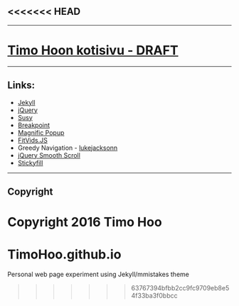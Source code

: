 <<<<<<< HEAD
---

---
# [Timo Hoon kotisivu - DRAFT](https://TimoHoo.github.io/)

*  *  *  *

## Links:

- [Jekyll](http://jekyllrb.com/)
- [jQuery](http://jquery.com/)
- [Susy](http://susy.oddbird.net/)
- [Breakpoint](http://breakpoint-sass.com/)
- [Magnific Popup](http://dimsemenov.com/plugins/magnific-popup/)
- [FitVids.JS](http://fitvidsjs.com/)
- Greedy Navigation - [lukejacksonn](http://codepen.io/lukejacksonn/pen/PwmwWV)
- [jQuery Smooth Scroll](https://github.com/kswedberg/jquery-smooth-scroll)
- [Stickyfill](https://github.com/wilddeer/stickyfill)

---

## Copyright

Copyright
<c> 2016 Timo Hoo
=======
# TimoHoo.github.io
Personal web page experiment using Jekyll/mmistakes theme
>>>>>>> 63767394bfbb2cc9fc9709eb8e54f33ba3f0bbcc

